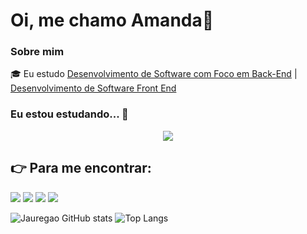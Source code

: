 # Oi, me chamo Amanda👋
    
### Sobre mim

🎓 Eu estudo [Desenvolvimento de Software com Foco em Back-End](https://cubos.academy/cursos/desenvolvimento-de-software-v2) | [Desenvolvimento de Software Front End](https://www.origamid.com/)

### Eu estou estudando... 🧩

<p align="center">
  <a href="https://skillicons.dev">
    <img src="https://skillicons.dev/icons?i=html,css,mysql,js,nodejs,express,ts,aws" />
  </a>
</p>

## :point_right: Para me encontrar:

<div>
<a href="https://www.instagram.com/mands.jauregui/" target="_blank"><img src="https://img.shields.io/badge/-Instagram-%23E4405F?style=for-the-badge&logo=instagram&logoColor=white" target="_blank"></a>
<a href="https://www.behance.net/amandaj" target="_blank"><img src="https://img.shields.io/badge/-Behance-blue?style=for-the-badge&logo=behance&logoColor=white" target="_blank"></a>
<a href="https://www.linkedin.com/in/amandaj-/" target="_blank"><img src="https://img.shields.io/badge/-LinkedIn-%230077B5?style=for-the-badge&logo=linkedin&logoColor=white" target="_blank"></a>   
<a href="https://wa.me/5521978911990" target="_blank"><img src="https://img.shields.io/badge/WhatsApp-25D366?style=for-the-badge&logo=whatsapp&logoColor=white" target="_blank"></a>   
</div>

![Jauregao GitHub stats](https://github-readme-stats.vercel.app/api?username=jauregao&show_icons=true&theme=radical)
![Top Langs](https://github-readme-stats.vercel.app/api/top-langs/?username=anuraghazra&layout=compact)
